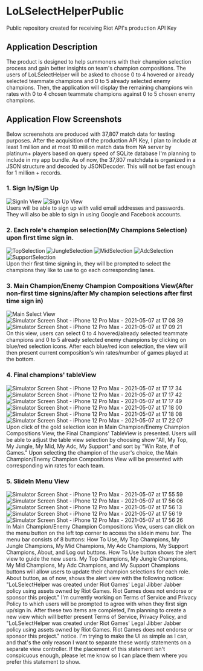 # LoLSelectHelperPublic
Public repository created for receiving Riot API's production API Key

## Application Description
The product is designed to help summoners with their champion selection process and gain better insights on team's champion compositions. The users of LoLSelectHelper will be asked to choose 0 to 4 hovered or already selected teammate champions and 0 to 5 already selected enemy champions. Then, the application will display the remaining champions win rates with 0 to 4 chosen teammate champions against 0 to 5 chosen enemy champions.

## Application Flow Screenshots
Below screenshots are produced with 37,807 match data for testing purposes.
After the acquisition of the production API Key, I plan to include at least 1 million and at most 10 miilion match data from NA server by platinum+ players based on query speed of SQLite database I'm planning to include in my app bundle. As of now, the 37,807 matchdata is organized in a JSON structure and decoded by JSONDecoder. This will not be fast enough for 1 million + records.

### 1. Sign In/Sign Up

![SignIn View](https://user-images.githubusercontent.com/25420198/117507335-dd4f2f80-af54-11eb-93d8-b80111e80279.png)   ![Sign Up View](https://user-images.githubusercontent.com/25420198/117507346-e0e2b680-af54-11eb-8bf2-6414cf9de4ee.png)<br />
Users will be able to sign up with valid email addresses and passwords. They will also be able to sign in using Google and Facebook accounts.

### 2. Each role's champion selection(My Champions Selection) upon first time sign in.

![TopSelection](https://user-images.githubusercontent.com/25420198/117508130-1340e380-af56-11eb-974d-854955f99b01.png)  ![JungleSelection](https://user-images.githubusercontent.com/25420198/117508142-16d46a80-af56-11eb-93da-fbe625b9ff8f.png) ![MidSelection](https://user-images.githubusercontent.com/25420198/117508149-1a67f180-af56-11eb-8c48-3ff21d5ceb3d.png)  ![AdcSelection](https://user-images.githubusercontent.com/25420198/117508151-1c31b500-af56-11eb-8d21-3d4a435c9b46.png)  ![SupportSelection](https://user-images.githubusercontent.com/25420198/117508153-1e940f00-af56-11eb-8bbd-7e65ecda06d2.png)  <br />
Upon their first time signing in, they will be prompted to select the champions they like to use to go each corresponding lanes.

### 3. Main Champion/Enemy Champion Compositions View(After non-first time signins/after My champion selections after first time sign in)

![Main Select View](https://user-images.githubusercontent.com/25420198/117508469-a11cce80-af56-11eb-89e7-903aa49017d6.png)  ![Simulator Screen Shot - iPhone 12 Pro Max - 2021-05-07 at 17 08 39](https://user-images.githubusercontent.com/25420198/117508693-05d82900-af57-11eb-8e67-b998d2b11fa6.png)  ![Simulator Screen Shot - iPhone 12 Pro Max - 2021-05-07 at 17 09 21](https://user-images.githubusercontent.com/25420198/117508703-083a8300-af57-11eb-8d19-014752718292.png)<br />
On this view, users can select 0 to 4 hovered/already selected teammate champions and 0 to 5 already selected enemy champions by clicking on blue/red selection icons. After each blue/red icon selection, the view will then present current composition's win rates/number of games played at the bottom.

### 4. Final champions' tableView

![Simulator Screen Shot - iPhone 12 Pro Max - 2021-05-07 at 17 17 34](https://user-images.githubusercontent.com/25420198/117509752-c9a5c800-af58-11eb-9c89-e256acb2dea4.png)  ![Simulator Screen Shot - iPhone 12 Pro Max - 2021-05-07 at 17 17 42](https://user-images.githubusercontent.com/25420198/117509758-cc082200-af58-11eb-931d-9a2086839c7e.png)  ![Simulator Screen Shot - iPhone 12 Pro Max - 2021-05-07 at 17 17 49](https://user-images.githubusercontent.com/25420198/117509766-cdd1e580-af58-11eb-9098-f7981b6f6cfa.png)  ![Simulator Screen Shot - iPhone 12 Pro Max - 2021-05-07 at 17 18 00](https://user-images.githubusercontent.com/25420198/117509772-cf9ba900-af58-11eb-912c-722fc7d65e4e.png)  ![Simulator Screen Shot - iPhone 12 Pro Max - 2021-05-07 at 17 18 08](https://user-images.githubusercontent.com/25420198/117509774-d1656c80-af58-11eb-9fe4-dc1707b1a742.png)  ![Simulator Screen Shot - iPhone 12 Pro Max - 2021-05-07 at 17 22 07](https://user-images.githubusercontent.com/25420198/117509779-d3c7c680-af58-11eb-8288-80da59d6f961.png)<br />
Upon click of the gold selection icon in Main Champion/Enemy Champion Compositions View, the Final Champions' TableView is presented. Users will be able to adjust the table view selection by choosing show "All, My Top, My Jungle, My Mid, My Adc, My Support" and sort by "Win Rate, # of Games." Upon selecting the champion of the user's choice, the Main Champion/Enemy Champion Compositions View will be presented with corresponding win rates for each team.


### 5. SlideIn Menu View

![Simulator Screen Shot - iPhone 12 Pro Max - 2021-05-07 at 17 55 59](https://user-images.githubusercontent.com/25420198/117512604-edb7d800-af5d-11eb-98e7-2076caab86d6.png)  ![Simulator Screen Shot - iPhone 12 Pro Max - 2021-05-07 at 17 56 06](https://user-images.githubusercontent.com/25420198/117512609-f01a3200-af5d-11eb-8e55-ded25572c5e9.png)  ![Simulator Screen Shot - iPhone 12 Pro Max - 2021-05-07 at 17 56 13](https://user-images.githubusercontent.com/25420198/117512614-f1e3f580-af5d-11eb-862d-f2d1ad15710d.png)  ![Simulator Screen Shot - iPhone 12 Pro Max - 2021-05-07 at 17 56 19](https://user-images.githubusercontent.com/25420198/117512618-f3adb900-af5d-11eb-9ec4-066f9714cf9b.png)  ![Simulator Screen Shot - iPhone 12 Pro Max - 2021-05-07 at 17 56 26](https://user-images.githubusercontent.com/25420198/117512626-f6101300-af5d-11eb-85ee-edd436632dd8.png)<br />
In Main Champion/Enemy Champion Compositions View, users can click on the menu button on the left top corner to access the slidein menu bar. The menu bar consists of 8 buttons: How To Use, My Top Champions, My Jungle Champions, My Mid Champions, My Adc Champions, My Support Champions, About, and Log out buttons. How To Use button shows the alert view to guide the new users. My Top Champions, My Jungle Champions, My Mid Champions, My Adc Champions, and My Support Champions buttons will allow users to update their champion selections for each role. About button, as of now, shows the alert view with the following notice: "LoLSelectHelper was created under Riot Games' Legal Jibber Jabber policy using assets owned by Riot Games.  Riot Games does not endorse or sponsor this project." I'm currently working on Terms of Service and Privacy Policy to which users will be prompted to agree with when they first sign up/sign in. After these two items are completed, I'm planning to create a new view which will better present Terms of Service, Privacy Policy, and "LoLSelectHelper was created under Riot Games' Legal Jibber Jabber policy using assets owned by Riot Games.  Riot Games does not endorse or sponsor this project." notice. I'm trying to make the UI as simple as I can, and that's the only reason I want to separate these wordy statements on a separate view controller. If the placement of this statement isn't conspicuous enough, please let me know so I can place them where you prefer this statement to show.











